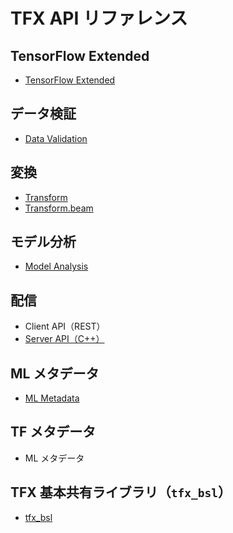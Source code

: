 # TFX API リファレンス

## TensorFlow Extended

- [TensorFlow Extended](https://www.tensorflow.org/tfx/api_docs/python/tfx/v1)

## データ検証

- [Data Validation](https://www.tensorflow.org/tfx/data_validation/api_docs/python/tfdv)

## 変換

- [Transform](https://www.tensorflow.org/tfx/transform/api_docs/python/tft)
- [Transform.beam](https://www.tensorflow.org/tfx/transform/api_docs/python/tft_beam)

## モデル分析

- [Model Analysis](https://www.tensorflow.org/tfx/model_analysis/api_docs/python/tfma)

## 配信

- Client API（REST）
- [Server API（C++）](https://www.tensorflow.org/tfx/serving/api_docs/cc)

## ML メタデータ

- [ML Metadata](https://www.tensorflow.org/tfx/ml_metadata/api_docs/python/mlmd)

## TF メタデータ

- ML メタデータ

## TFX 基本共有ライブラリ（`tfx_bsl`）

- [tfx_bsl](https://www.tensorflow.org/tfx/tfx_bsl/api_docs/python/tfx_bsl/public)
